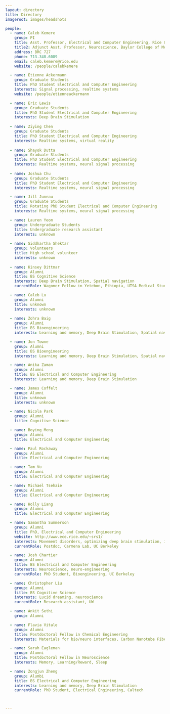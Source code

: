 ```yaml
---
layout: directory
title: Directory
imageroot: images/headshots

people:
  - name: Caleb Kemere
    group: PI
    title: Asst. Professor, Electrical and Computer Engineering, Rice University
    title2: Adjunct Asst. Professor, Neuroscience, Baylor College of Medicine
    address: BRC 727
    phone: 713.348.6089
    email: caleb.kemere@rice.edu
    website: /people/calebkemere

  - name: Etienne Ackermann
    group: Graduate Students
    title: PhD Student Electrical and Computer Engineering
    interests: Signal processing, realtime systems
    website: /people/etienneackermann

  - name: Eric Lewis
    group: Graduate Students
    title: PhD Student Electrical and Computer Engineering
    interests: Deep Brain Stimulation
    
  - name: Ziying Chen
    group: Graduate Students
    title: PhD Student Electrical and Computer Engineering
    interests: Realtime systems, virtual reality
    
  - name: Shayok Dutta
    group: Graduate Students
    title: PhD Student Electrical and Computer Engineering
    interests: Realtime systems, neural signal processing
    
  - name: Joshua Chu
    group: Graduate Students
    title: PhD Student Electrical and Computer Engineering
    interests: Realtime systems, neural signal processing

  - name: Jill Juneau
    group: Graduate Students
    title: Rotating PhD Student Electrical and Computer Engineering
    interests: Realtime systems, neural signal processing

  - name: Lauren Yeom 
    group: Undergraduate Students
    title: Undergraduate research assistant
    interests: unknown
    
  - name: Siddhartha Shektar
    group: Volunteers
    title: High school volunteer
    interests: unknown
    
  - name: Kinsey Dittmar
    group: Alumni
    title: BS Cognitive Science
    interests: Deep Brain Stimulation, Spatial navigation
    currentRole: Wagoner Fellow in Yetebon, Ethiopia, UTSA Medical Student

  - name: Caleb Lu
    group: Alumni
    title: unknown
    interests: unknown
    
  - name: Zohra Baig
    group: Alumni
    title: BS Bioengineering
    interests: Learning and memory, Deep Brain Stimulation, Spatial navigation

  - name: Jon Towne
    group: Alumni
    title: BS Bioengineering
    interests: Learning and memory, Deep Brain Stimulation, Spatial navigation

  - name: Anika Zaman
    group: Alumni
    title: BS Electrical and Computer Engineering
    interests: Learning and memory, Deep Brain Stimulation

  - name: James Coffelt
    group: Alumni
    title: unknown
    interests: unknown

  - name: Nicola Park
    group: Alumni
    title: Cognitive Science

  - name: Boying Meng
    group: Alumni
    title: Electrical and Computer Engineering

  - name: Paul Rockaway
    group: Alumni
    title: Electrical and Computer Engineering

  - name: Tam Vu
    group: Alumni
    title: Electrical and Computer Engineering

  - name: Michael Tsehaie
    group: Alumni
    title: Electrical and Computer Engineering

  - name: Holly Liang
    group: Alumni
    title: Electrical and Computer Engineering

  - name: Samantha Summerson
    group: Alumni
    title: PhD, Electrical and Computer Engineering
    website: http://www.ece.rice.edu/~srs1/
    interests: Movement disorders, optimizing deep brain stimulation, information theory
    currentRole: Postdoc, Carmena Lab, UC Berkeley

  - name: Josh Chartier
    group: Alumni
    title: BS Electrical and Computer Engineering
    interests: Neuroscience, neuro-engineering
    currentRole: PhD Student, Bioengineering, UC Berkeley

  - name: Christopher Liu
    group: Alumni
    title: BS Cognitive Science
    interests: Lucid dreaming, neuroscience
    currentRole: Research assistant, UW

  - name: Ankit Sethi
    group: Alumni

  - name: Flavia Vitale
    group: Alumni
    title: Postdoctoral Fellow in Chemical Engineering
    interests: Materials for bio/neuro interfaces, Carbon Nanotube Fibers

  - name: Sarah Eagleman
    group: Alumni
    title: Postdoctoral Fellow in Neuroscience
    interests: Memory, Learning/Reward, Sleep

  - name: Zongjun Zheng
    group: Alumbi
    title: BS Electrical and Computer Engineering
    interests: Learning and memory, Deep Brain Stimulation
    currentRole: PhD Student, Electrical Engineering, Caltech



---
```


